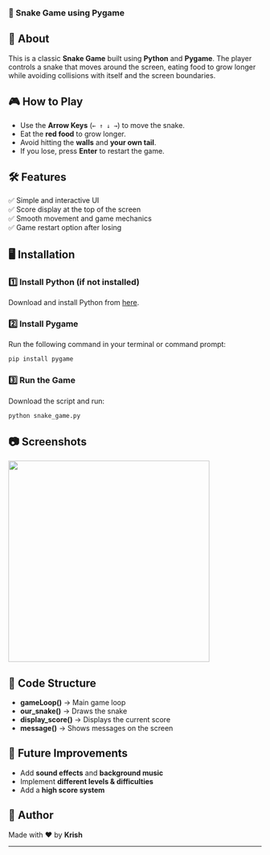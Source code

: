 

### 🐍 Snake Game using Pygame  


## 📌 About  
This is a classic **Snake Game** built using **Python** and **Pygame**. The player controls a snake that moves around the screen, eating food to grow longer while avoiding collisions with itself and the screen boundaries.  

## 🎮 How to Play   
- Use the **Arrow Keys** (`← ↑ ↓ →`) to move the snake.  
- Eat the **red food** to grow longer.  
- Avoid hitting the **walls** and **your own tail**.  
- If you lose, press **Enter** to restart the game.  
 
## 🛠 Features  
✅ Simple and interactive UI   
✅ Score display at the top of the screen  
✅ Smooth movement and game mechanics   
✅ Game restart option after losing  
 
## 🖥️ Installation  
### 1️⃣ Install Python (if not installed)  
Download and install Python from [here](https://www.python.org/downloads/).  

### 2️⃣ Install Pygame  
Run the following command in your terminal or command prompt:  
```sh
pip install pygame
```

### 3️⃣ Run the Game  
Download the script and run:  
```sh
python snake_game.py
```

## 📷 Screenshots  
<img src="https://upload.wikimedia.org/wikipedia/commons/e/e1/Nokia_Snake_original.svg" width="400">  

## 📜 Code Structure  
- **gameLoop()** → Main game loop  
- **our_snake()** → Draws the snake  
- **display_score()** → Displays the current score  
- **message()** → Shows messages on the screen  

## 🚀 Future Improvements  
- Add **sound effects** and **background music**  
- Implement **different levels & difficulties**  
- Add a **high score system**  

## 📌 Author  
Made with ❤️ by **Krish**  

---

